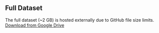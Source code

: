 ## Full Dataset
The full dataset (~2 GB) is hosted externally due to GitHub file size limits.  
[Download from Google Drive](https://drive.google.com/file/d/1E-vKI9uv_T_376xHGhHeeSszY2gISdEZ/view?usp=sharing)
